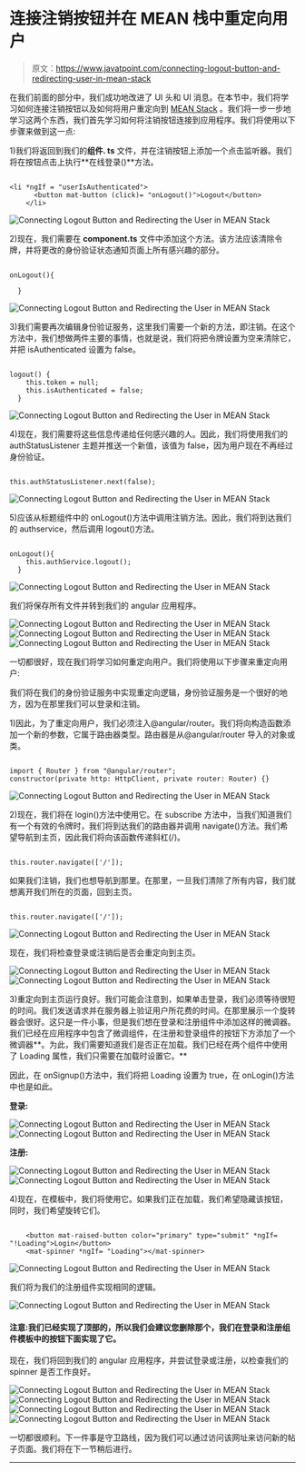 # 连接注销按钮并在 MEAN 栈中重定向用户

> 原文：<https://www.javatpoint.com/connecting-logout-button-and-redirecting-user-in-mean-stack>

在我们前面的部分中，我们成功地改进了 UI 头和 UI 消息。在本节中，我们将学习如何连接注销按钮以及如何将用户重定向到 [MEAN Stack](https://www.javatpoint.com/mean-stack) 。我们将一步一步地学习这两个东西，我们首先学习如何将注销按钮连接到应用程序。我们将使用以下步骤来做到这一点:

1)我们将返回到我们的**组件. ts** 文件，并在注销按钮上添加一个点击监听器。我们将在按钮点击上执行**在线登录()**方法。

```

<li *ngIf = "userIsAuthenticated">
      <button mat-button (click)= "onLogout()">Logout</button>
    </li>

```

![Connecting Logout Button and Redirecting the User in MEAN Stack](img/906ecbb4fd010d797ad1b8e11634eda7.png)

2)现在，我们需要在 **component.ts** 文件中添加这个方法。该方法应该清除令牌，并将更改的身份验证状态通知页面上所有感兴趣的部分。

```

onLogout(){

  }

```

![Connecting Logout Button and Redirecting the User in MEAN Stack](img/49f1d017fadb78477b393f0925a0a518.png)

3)我们需要再次编辑身份验证服务，这里我们需要一个新的方法，即注销。在这个方法中，我们想做两件主要的事情，也就是说，我们将把令牌设置为空来清除它，并把 isAuthenticated 设置为 false。

```

logout() {
    this.token = null;
    this.isAuthenticated = false;
  }

```

![Connecting Logout Button and Redirecting the User in MEAN Stack](img/39305c07a2379060f5b816a842f35c46.png)

4)现在，我们需要将这些信息传递给任何感兴趣的人。因此，我们将使用我们的 authStatusListener 主题并推送一个新值，该值为 false，因为用户现在不再经过身份验证。

```

this.authStatusListener.next(false);

```

![Connecting Logout Button and Redirecting the User in MEAN Stack](img/dc9bd9001775750e37dd9b5ffa7758ae.png)

5)应该从标题组件中的 onLogout()方法中调用注销方法。因此，我们将到达我们的 authservice，然后调用 logout()方法。

```

onLogout(){
    this.authService.logout();
  }

```

![Connecting Logout Button and Redirecting the User in MEAN Stack](img/4586875c3fa6c744dfd030d8cdbecdd7.png)

我们将保存所有文件并转到我们的 angular 应用程序。

![Connecting Logout Button and Redirecting the User in MEAN Stack](img/0b422f7c643da4cb8ea25e22e0fbdacb.png)
![Connecting Logout Button and Redirecting the User in MEAN Stack](img/faab407649d96bf86e897cc80cebe36e.png)
![Connecting Logout Button and Redirecting the User in MEAN Stack](img/84b8811d85f0e4e9cdce2425fa6e82db.png)

一切都很好，现在我们将学习如何重定向用户。我们将使用以下步骤来重定向用户:

我们将在我们的身份验证服务中实现重定向逻辑，身份验证服务是一个很好的地方，因为在那里我们可以登录和注销。

1)因此，为了重定向用户，我们必须注入@angular/router。我们将向构造函数添加一个新的参数，它属于路由器类型。路由器是从@angular/router 导入的对象或类。

```

import { Router } from "@angular/router";
constructor(private http: HttpClient, private router: Router) {}

```

![Connecting Logout Button and Redirecting the User in MEAN Stack](img/3f948349fd845050ac98a2a9fc7aba8f.png)

2)现在，我们将在 login()方法中使用它。在 subscribe 方法中，当我们知道我们有一个有效的令牌时，我们将到达我们的路由器并调用 navigate()方法。我们希望导航到主页，因此我们将向该函数传递斜杠(/)。

```

this.router.navigate(['/']);

```

如果我们注销，我们也想导航到那里。在那里，一旦我们清除了所有内容，我们就想离开我们所在的页面，回到主页。

```

this.router.navigate(['/']); 

```

![Connecting Logout Button and Redirecting the User in MEAN Stack](img/eb3a523925aae32f7fccaa48c1721d6e.png)

现在，我们将检查登录或注销后是否会重定向到主页。

![Connecting Logout Button and Redirecting the User in MEAN Stack](img/1466289e9827bef5ae54a91b2e2543f5.png)
![Connecting Logout Button and Redirecting the User in MEAN Stack](img/322074264d76a1ac7ef316d9d352b512.png)

3)重定向到主页运行良好。我们可能会注意到，如果单击登录，我们必须等待很短的时间。我们发送请求并在服务器上验证用户所花费的时间。在那里展示一个旋转器会很好。这只是一件小事，但是我们想在登录和注册组件中添加这样的微调器。我们已经在应用程序中包含了微调组件，在注册和登录组件的按钮下方添加了一个微调器**。为此，我们需要知道我们是否正在加载。我们已经在两个组件中使用了 Loading 属性，我们只需要在加载时设置它。**

因此，在 onSignup()方法中，我们将把 Loading 设置为 true，在 onLogin()方法中也是如此。

**登录:**

![Connecting Logout Button and Redirecting the User in MEAN Stack](img/774c39309e9fe689b526708d0b35938b.png)
![Connecting Logout Button and Redirecting the User in MEAN Stack](img/0afe800cfae82f0afa93c00a804d58ee.png)

**注册:**

![Connecting Logout Button and Redirecting the User in MEAN Stack](img/1c91f60dad538b0bcb40d788e6d2d201.png)
![Connecting Logout Button and Redirecting the User in MEAN Stack](img/0b148bbf2492fc9895fbe4b9e9354aa0.png)

4)现在，在模板中，我们将使用它。如果我们正在加载，我们希望隐藏该按钮，同时，我们希望旋转它们。

```

    <button mat-raised-button color="primary" type="submit" *ngIf= "!Loading">Login</button>
    <mat-spinner *ngIf= "Loading"></mat-spinner>

```

![Connecting Logout Button and Redirecting the User in MEAN Stack](img/5c6dbd93f63dc0a14ba5aba7a1a41bee.png)

我们将为我们的注册组件实现相同的逻辑。

![Connecting Logout Button and Redirecting the User in MEAN Stack](img/b67ed9c32b2fa244c72b06fce6711d4c.png)

#### 注意:我们已经实现了顶部的<mat-spinner>，所以我们会建议您删除那个<mat-spinner>，我们在登录和注册组件模板中的按钮下面实现了它。</mat-spinner></mat-spinner>

现在，我们将回到我们的 angular 应用程序，并尝试登录或注册，以检查我们的 spinner 是否工作良好。

![Connecting Logout Button and Redirecting the User in MEAN Stack](img/d44e58ec16d202653d325831b3d6223c.png)
![Connecting Logout Button and Redirecting the User in MEAN Stack](img/413ccc54a244c47a1043e93e3533994d.png)
![Connecting Logout Button and Redirecting the User in MEAN Stack](img/1e85164d52a7773a33963b0b4c95a7b9.png)
![Connecting Logout Button and Redirecting the User in MEAN Stack](img/8bcdfd97cc74a9365194fffd63f930d2.png)

一切都很顺利。下一件事是守卫路线，因为我们可以通过访问该网址来访问新的帖子页面。我们将在下一节稍后进行。

* * *